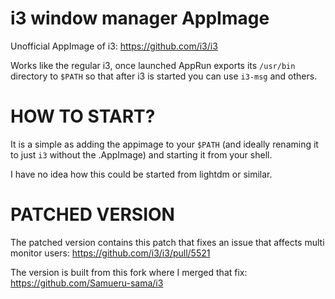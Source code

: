 # i3 window manager AppImage

Unofficial AppImage of i3: https://github.com/i3/i3

Works like the regular i3, once launched AppRun exports its `/usr/bin` directory to `$PATH` so that after i3 is started you can use `i3-msg` and others.

# HOW TO START? 

It is a simple as adding the appimage to your `$PATH` (and ideally renaming it to just `i3` without the .AppImage) and starting it from your shell. 

I have no idea how this could be started from lightdm or similar.

# PATCHED VERSION

The patched version contains this patch that fixes an issue that affects multi monitor users: https://github.com/i3/i3/pull/5521

The version is built from this fork where I merged that fix: https://github.com/Samueru-sama/i3



